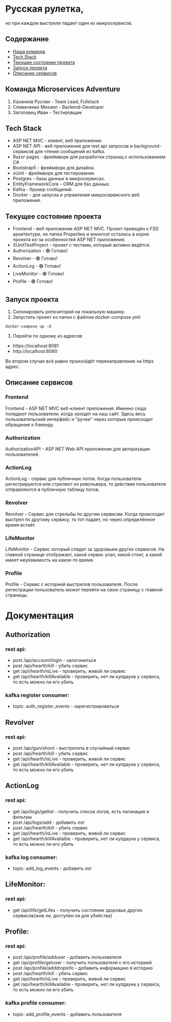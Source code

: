 # Русская рулетка,
 но при каждом выстреле падает один из микросервисов.

## Содержание
- [Наша команда](#команда-microservices-adventure)
- [Tech Stack](#tech-stack)
- [Текущее состояние проекта](#текущее-состояние-проекта)
- [Запуск проекта](#запуск-проекта)
- [Описание сервисов](#описание-сервисов)

## Команда Microservices Adventure
1. Казанков Руслан - Team Lead, Fullstack
2. Спиваченко Михаил - Backend-Developer
3. Заголовец Иван - Тестировщик

## Tech Stack
- ASP NET MVC - клиент, веб приложение.
- ASP NET API - веб приложение для rest api запросов и background-сервисов для чтения сообщений из kafka.
- Razor pages - фреймворк для разработки страниц с использованием C#.
- Bootstrap5 - фреймворк для дизайна.
- xUnit - фреймворк для тестирования.
- Postgres - базы данных в микросервисах.
- EntityFrameworkCore - ORM для баз данных.
- Kafka - брокер сообщений.
- Docker - для запуска и управления микросервисного веб приложения.
  
## Текущее состояние проекта
- Frontend - веб приложение ASP NET MVC. Проект приведён к FSD архитектуре, но папки Properties и wwwroot остались в корне проекта из-за особенностей ASP NET приложения.
- XUnitTestProject - проект с тестами, который активно ведётся.
- Authorization - 🟢 Готово!
- Revolver - 🟢 Готово!
- ActionLog - 🟢 Готово!
- LiveMonitor - 🟢 Готово!
- Profile - 🟢 Готово!
  
## Запуск проекта
1. Склонировать репозиторий на локальную машину.
2. Запустить проект из папки с файлом docker-compose.yml:
```
docker-compose up -d
```
3. Перейти по одному из адресов:
- https://localhost:8081
- http://localhost:8080

Во втором случае всё равно произойдёт перенаправление на https адрес.

## Описание сервисов
### **Frontend**
Frontend - ASP NET MVC веб-клиент приложения. Именно сюда попадают пользователи, когда заходят на наш сайт. Здесь весь пользовательский интерфейс и "ручки" через которые происходит обращение к бэкенду.
### **Authorization**
AuthorizationAPI - ASP NET Web API приложение для авторизации пользователей.
### **ActionLog**
ActionLog - сервис для публичных логов. Когда пользователи регистрируются или стреляют из револьвера, то действия пользователя отправляются в публичную таблицу логов.
### **Revolver**
Revolver - Сервис для стрельбы по другим сервисам. Когда происходит выстрел по другому сервису, то тот падает, но через определённое время встаёт.
### **LifeMonitor**
LifeMonitor - Сервис который следит за здоровьем других сервисов. На главной странице отображает, какой сервис упал, какой стоит, а какой имеет неуязвимость на какое-то время.
### **Profile**
Profile - Сервис с историей выстрелов пользователя. После регистрации пользователь может перейти на свою страницу с главной страницы.

# Документация
## Authorization
### rest api:
- post /api/account/login - залогиниться
- post /api/hearth/kill - убить сервис
- get /api/hearth/isLive - проверить, живой ли сервис
- get /api/hearth/killAvailable - проверить, нет ли кулдауна у сервиса, то есть можно ли его убить

### kafka register consumer:
- topic: auth_register_events - зарегистрироваться

## Revolver
### rest api:
- post /api/gun/shoot - выстрелить в случайный сервис
- post /api/hearth/kill - убить сервис
- get /api/hearth/isLive - проверить, живой ли сервис
- get /api/hearth/killAvailable - проверить, нет ли кулдауна у сервиса, то есть можно ли его убить

## ActionLog
### rest api:
- get /api/logs/getlist - получить список логов, есть пагинация и фильтры
- post /api/logs/add - добавить лог
- post /api/hearth/kill - убить сервис
- get /api/hearth/isLive - проверить, живой ли сервис
- get /api/hearth/killAvailable - проверить, нет ли кулдауна у сервиса, то есть можно ли его убить

### kafka log consumer:
- topic: add_log_events - добавить лог

## LifeMonitor:
### rest api:
- get /api/life/getLifes - получить состояние здоровье других сервисов(жив ли, доступен ли для убийства)

## Profile:
### rest api:
- post /api/profile/adduser - добавить пользователя
- get /api/profile/getuser - получить пользователя с его историей
- post /api/profile/adddropinfo - добавить информацию в историю
- post /api/hearth/kill - убить сервис
- get /api/hearth/isLive - проверить, живой ли сервис
- get /api/hearth/killAvailable - проверить, нет ли кулдауна у сервиса, то есть можно ли его убить

### kafka profile consumer:
- topic: add_profile_events - добавить пользователя
